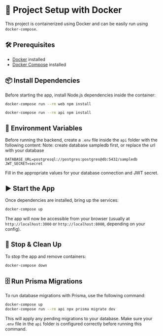 # 🚀 Project Setup with Docker

This project is containerized using Docker and can be easily run using `docker-compose`.

## 🛠 Prerequisites

- [Docker](https://www.docker.com/get-started) installed
- [Docker Compose](https://docs.docker.com/compose/) installed

## 📦 Install Dependencies

Before starting the app, install Node.js dependencies inside the container:

```bash
docker-compose run --rm web npm install
```

```bash
docker-compose run --rm api npm install
```

## 📝 Environment Variables

Before running the backend, create a `.env` file inside the `api` folder with the following content:
Note: create database sampledb first, or replace the url with your database

```env
DATABASE_URL=postgresql://postgres:postgres@db:5432/sampledb
JWT_SECRET=secret
```

Fill in the appropriate values for your database connection and JWT secret.

## ▶️ Start the App

Once dependencies are installed, bring up the services:

```bash
docker-compose up
```

The app will now be accessible from your browser (usually at `http://localhost:3000` or `http://localhost:8000`, depending on your config).

## 🧼 Stop & Clean Up

To stop the app and remove containers:

```bash
docker-compose down
```

## 🗄️ Run Prisma Migrations

To run database migrations with Prisma, use the following command:

```bash
docker-compose up
docker-compose run --rm api npx prisma migrate dev
```

This will apply any pending migrations to your database. Make sure your `.env` file in the `api` folder is configured correctly before running this command.
